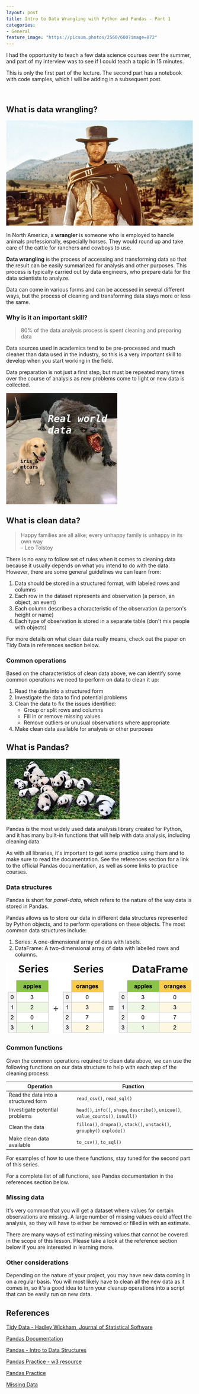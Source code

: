 ```yaml
---
layout: post
title: Intro to Data Wrangling with Python and Pandas - Part 1
categories:
- General
feature_image: "https://picsum.photos/2560/600?image=872"
---
```


I had the opportunity to teach a few data science courses over the summer, and part of my interview was to see if I could teach a topic in 15 minutes. 

This is only the first part of the lecture. The second part has a notebook with code samples, which I will be adding in a subsequent post.

<br>

## What is data wrangling?

![](/images/wrangler.jpg)

In North America, a **wrangler** is someone who is employed to handle animals professionally, especially horses. They would round up and take care of the cattle for ranchers and cowboys to use.

**Data wrangling** is the process of accessing and transforming data so that the result can be easily summarized for analysis and other purposes. This process is typically carried out by data engineers, who prepare data for the data scientists to analyze.

Data can come in various forms and can be accessed in several different ways, but the process of cleaning and transforming data stays more or less the same.

### Why is it an important skill?

> 80% of the data analysis process is spent cleaning and preparing data

Data sources used in academics tend to be pre-processed and much cleaner than data used in the industry, so this is a very important skill to develop when you start working in the field.

Data preparation is not just a first step, but must be repeated many times over the course of analysis as new problems come to light or new data is collected.

<img src="/images/real-data.jpg" width="300" height="300">

## What is clean data?

> Happy families are all alike; every unhappy family is unhappy in its own way <br>
\- Leo Tolstoy

There is no easy to follow set of rules when it comes to cleaning data because it usually depends on what you intend to do with the data. However, there are some general guidelines we can learn from:
1. Data should be stored in a structured format, with labeled rows and columns
2. Each row in the dataset represents and observation (a person, an object, an event)
3. Each column describes a characteristic of the observation (a person's height or name)
4. Each type of observation is stored in a separate table (don't mix people with objects)

For more details on what clean data really means, check out the paper on Tidy Data in references section below.

### Common operations
Based on the characteristics of clean data above, we can identify some common operations we need to perform on data to clean it up:

1. Read the data into a structured form
2. Investigate the data to find potential problems
3. Clean the data to fix the issues identified:
    - Group or split rows and columns
    - Fill in or remove missing values
    - Remove outliers or unusual observations where appropriate
4. Make clean data available for analysis or other purposes

## What is Pandas?
![](/images/pandas.jfif)

Pandas is the most widely used data analysis library created for Python, and it has many built-in functions that will help with data analysis, including cleaning data.

As with all libraries, it's important to get some practice using them and to make sure to read the documentation. See the references section for a link to the official Pandas documentation, as well as some links to practice courses.

### Data structures

Pandas is short for *panel-data*, which refers to the nature of the way data is stored in Pandas.

Pandas allows us to store our data in different data structures represented by Python objects, and to perform operations on these objects. The most common data structures include:
1. Series: A one-dimensional array of data with labels. 
2. DataFrame: A two-dimensional array of data with labelled rows and columns.

![](/images/series-and-dataframe.png)

### Common functions

Given the common operations required to clean data above, we can use the following functions on our data structure to help with each step of the cleaning process:

| Operation | Function |
|-----------|----------|
|Read the data into a structured form | `read_csv()`, `read_sql()` |
|Investigate potential problems | `head()`, `info()`, `shape`, `describe()`, `unique()`, `value_counts()`, `isnull()` |
|Clean the data | `fillna()`, `dropna()`, `stack()`, `unstack()`, `groupby()` `explode()`|
|Make clean data available | `to_csv()`, `to_sql()` |

For examples of how to use these functions, stay tuned for the second part of this series.

For a complete list of all functions, see Pandas documentation in the references section below.

### Missing data

It's very common that you will get a dataset where values for certain observations are missing. A large number of missing values could affect the analysis, so they will have to either be removed or filled in with an estimate.

There are many ways of estimating missing values that cannot be covered in the scope of this lesson. Please take a look at the reference section below if you are interested in learning more.

### Other considerations

Depending on the nature of your project, you may have new data coming in on a regular basis. You will most likely have to clean all the new data as it comes in, so it's a good idea to turn your cleanup operations into a script that can be easily run on new data.

## References

[Tidy Data - Hadley Wickham, Journal of Statistical Software](https://vita.had.co.nz/papers/tidy-data.pdf)

[Pandas Documentation](https://pandas.pydata.org/pandas-docs/stable/)

[Pandas - Intro to Data Structures](https://pandas.pydata.org/pandas-docs/stable/getting_started/dsintro.html)

[Pandas Practice - w3 resource](https://www.w3resource.com/python-exercises/pandas/index.php)

[Pandas Practice](https://github.com/guipsamora/pandas_exercises)

[Missing Data](https://jakevdp.github.io/PythonDataScienceHandbook/03.04-missing-values.html)

